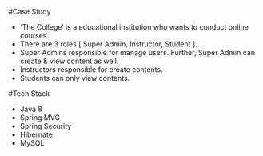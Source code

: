 #Case Study
   * ‘The College’ is a educational institution who wants to conduct online courses.
   * There are 3 roles [ Super Admin, Instructor, Student ].
   * Super Admins responsible for manage users. Further, Super Admin can create & view content as well.
   * Instructors responsible for create contents.
   * Students can only view contents.

#Tech Stack
   * Java 8
   * Spring MVC
   * Spring Security
   * Hibernate
   * MySQL
